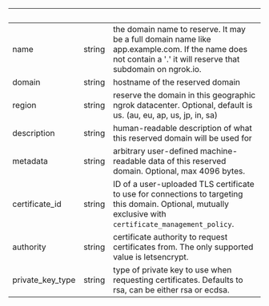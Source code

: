 <!-- Code generated for API Clients. DO NOT EDIT. -->

| &nbsp; | &nbsp; | &nbsp; |
|---|---|---|
| name | string | the domain name to reserve. It may be a full domain name like app.example.com. If the name does not contain a '.' it will reserve that subdomain on ngrok.io. |
| domain | string | hostname of the reserved domain |
| region | string | reserve the domain in this geographic ngrok datacenter. Optional, default is us. (au, eu, ap, us, jp, in, sa) |
| description | string | human-readable description of what this reserved domain will be used for |
| metadata | string | arbitrary user-defined machine-readable data of this reserved domain. Optional, max 4096 bytes. |
| certificate_id | string | ID of a user-uploaded TLS certificate to use for connections to targeting this domain. Optional, mutually exclusive with `certificate_management_policy`. |
| authority | string | certificate authority to request certificates from. The only supported value is letsencrypt. |
| private_key_type | string | type of private key to use when requesting certificates. Defaults to rsa, can be either rsa or ecdsa. |